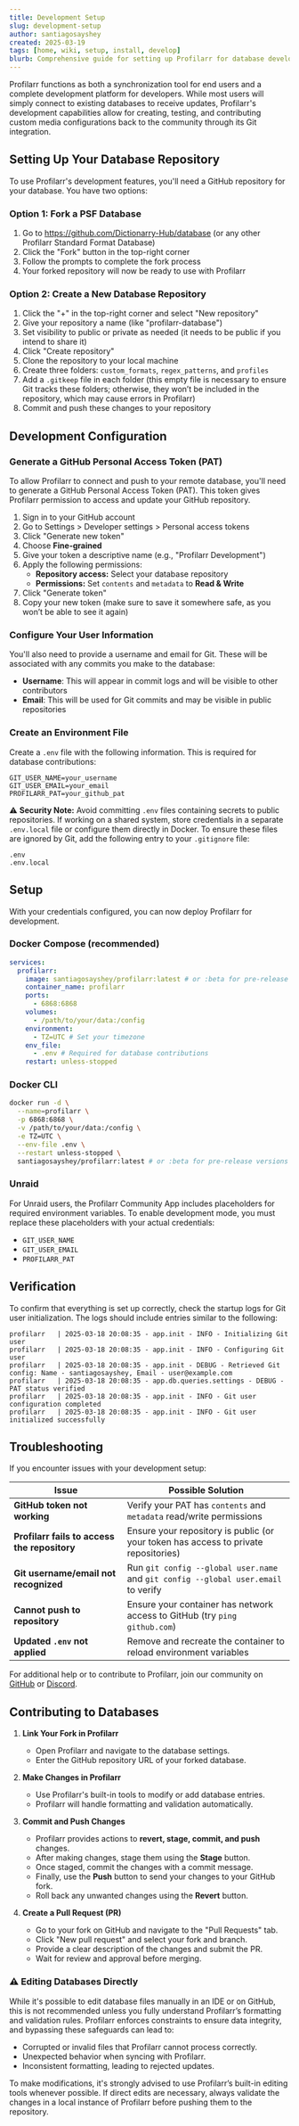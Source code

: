 ```yaml
---
title: Development Setup
slug: development-setup
author: santiagosayshey
created: 2025-03-19
tags: [home, wiki, setup, install, develop]
blurb: Comprehensive guide for setting up Profilarr for database development
---
```


Profilarr functions as both a synchronization tool for end users and a complete development platform for developers. While most users will simply connect to existing databases to receive updates, Profilarr's development capabilities allow for creating, testing, and contributing custom media configurations back to the community through its Git integration.

## Setting Up Your Database Repository

To use Profilarr's development features, you'll need a GitHub repository for your database. You have two options:

### Option 1: Fork a PSF Database

1. Go to https://github.com/Dictionarry-Hub/database (or any other Profilarr Standard Format Database)
2. Click the "Fork" button in the top-right corner
3. Follow the prompts to complete the fork process
4. Your forked repository will now be ready to use with Profilarr

### Option 2: Create a New Database Repository

1. Click the "+" in the top-right corner and select "New repository"
2. Give your repository a name (like "profilarr-database")
3. Set visibility to public or private as needed (it needs to be public if you intend to share it)
4. Click "Create repository"
5. Clone the repository to your local machine
6. Create three folders: `custom_formats`, `regex_patterns`, and `profiles`
7. Add a `.gitkeep` file in each folder (this empty file is necessary to ensure Git tracks these folders; otherwise, they won’t be included in the repository, which may cause errors in Profilarr)
8. Commit and push these changes to your repository

## Development Configuration

### Generate a GitHub Personal Access Token (PAT)

To allow Profilarr to connect and push to your remote database, you'll need to generate a GitHub Personal Access Token (PAT). This token gives Profilarr permission to access and update your GitHub repository.

1. Sign in to your GitHub account
2. Go to Settings > Developer settings > Personal access tokens
3. Click "Generate new token"
4. Choose **Fine-grained**
5. Give your token a descriptive name (e.g., "Profilarr Development")
6. Apply the following permissions:
   - **Repository access:** Select your database repository
   - **Permissions:** Set `contents` and `metadata` to **Read & Write**
7. Click "Generate token"
8. Copy your new token (make sure to save it somewhere safe, as you won’t be able to see it again)

### Configure Your User Information

You'll also need to provide a username and email for Git. These will be associated with any commits you make to the database:

- **Username**: This will appear in commit logs and will be visible to other contributors
- **Email**: This will be used for Git commits and may be visible in public repositories

### Create an Environment File

Create a `.env` file with the following information. This is required for database contributions:

```
GIT_USER_NAME=your_username
GIT_USER_EMAIL=your_email
PROFILARR_PAT=your_github_pat
```

⚠ **Security Note:** Avoid committing `.env` files containing secrets to public repositories. If working on a shared system, store credentials in a separate `.env.local` file or configure them directly in Docker. To ensure these files are ignored by Git, add the following entry to your `.gitignore` file:

```
.env
.env.local
```

## Setup

With your credentials configured, you can now deploy Profilarr for development.

### Docker Compose (recommended)

```yaml
services:
  profilarr:
    image: santiagosayshey/profilarr:latest # or :beta for pre-release versions
    container_name: profilarr
    ports:
      - 6868:6868
    volumes:
      - /path/to/your/data:/config
    environment:
      - TZ=UTC # Set your timezone
    env_file:
      - .env # Required for database contributions
    restart: unless-stopped
```

### Docker CLI

```bash
docker run -d \
  --name=profilarr \
  -p 6868:6868 \
  -v /path/to/your/data:/config \
  -e TZ=UTC \
  --env-file .env \
  --restart unless-stopped \
  santiagosayshey/profilarr:latest # or :beta for pre-release versions
```

### Unraid

For Unraid users, the Profilarr Community App includes placeholders for required environment variables. To enable development mode, you must replace these placeholders with your actual credentials:

- `GIT_USER_NAME`
- `GIT_USER_EMAIL`
- `PROFILARR_PAT`

## Verification

To confirm that everything is set up correctly, check the startup logs for Git user initialization. The logs should include entries similar to the following:

```
profilarr   | 2025-03-18 20:08:35 - app.init - INFO - Initializing Git user
profilarr   | 2025-03-18 20:08:35 - app.init - INFO - Configuring Git user
profilarr   | 2025-03-18 20:08:35 - app.init - DEBUG - Retrieved Git config: Name - santiagosayshey, Email - user@example.com
profilarr   | 2025-03-18 20:08:35 - app.db.queries.settings - DEBUG - PAT status verified
profilarr   | 2025-03-18 20:08:35 - app.init - INFO - Git user configuration completed
profilarr   | 2025-03-18 20:08:35 - app.init - INFO - Git user initialized successfully
```

## Troubleshooting

If you encounter issues with your development setup:

| Issue                                        | Possible Solution                                                                   |
| -------------------------------------------- | ----------------------------------------------------------------------------------- |
| **GitHub token not working**                 | Verify your PAT has `contents` and `metadata` read/write permissions                |
| **Profilarr fails to access the repository** | Ensure your repository is public (or your token has access to private repositories) |
| **Git username/email not recognized**        | Run `git config --global user.name` and `git config --global user.email` to verify  |
| **Cannot push to repository**                | Ensure your container has network access to GitHub (try `ping github.com`)          |
| **Updated `.env` not applied**               | Remove and recreate the container to reload environment variables                   |

For additional help or to contribute to Profilarr, join our community on [GitHub](https://github.com/santiagosayshey/profilarr) or [Discord](https://discord.gg/Y9TYP6jeYZ).

## Contributing to Databases

1. **Link Your Fork in Profilarr**

   - Open Profilarr and navigate to the database settings.
   - Enter the GitHub repository URL of your forked database.

2. **Make Changes in Profilarr**

   - Use Profilarr's built-in tools to modify or add database entries.
   - Profilarr will handle formatting and validation automatically.

3. **Commit and Push Changes**

   - Profilarr provides actions to **revert, stage, commit, and push** changes.
   - After making changes, stage them using the **Stage** button.
   - Once staged, commit the changes with a commit message.
   - Finally, use the **Push** button to send your changes to your GitHub fork.
   - Roll back any unwanted changes using the **Revert** button.

4. **Create a Pull Request (PR)**
   - Go to your fork on GitHub and navigate to the "Pull Requests" tab.
   - Click "New pull request" and select your fork and branch.
   - Provide a clear description of the changes and submit the PR.
   - Wait for review and approval before merging.

### ⚠ Editing Databases Directly

While it's possible to edit database files manually in an IDE or on GitHub, this is not recommended unless you fully understand Profilarr’s formatting and validation rules. Profilarr enforces constraints to ensure data integrity, and bypassing these safeguards can lead to:

- Corrupted or invalid files that Profilarr cannot process correctly.
- Unexpected behavior when syncing with Profilarr.
- Inconsistent formatting, leading to rejected updates.

To make modifications, it's strongly advised to use Profilarr’s built-in editing tools whenever possible. If direct edits are necessary, always validate the changes in a local instance of Profilarr before pushing them to the repository.
